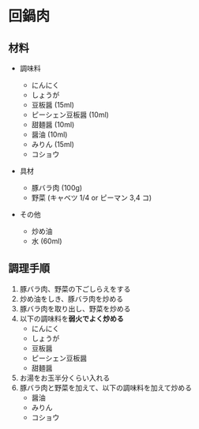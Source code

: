 # 回鍋肉


## 材料
- 調味料
    - にんにく
    - しょうが
    - 豆板醤 (15ml)
    - ピーシェン豆板醤 (10ml)
    - 甜麺醤 (10ml)
    - 醤油 (10ml)
    - みりん (15ml)
    - コショウ

- 具材
    - 豚バラ肉 (100g)
    - 野菜 (キャベツ 1/4 or ピーマン 3,4 コ)

- その他
    - 炒め油
    - 水 (60ml)

## 調理手順
1. 豚バラ肉、野菜の下ごしらえをする
2. 炒め油をしき、豚バラ肉を炒める
3. 豚バラ肉を取り出し、野菜を炒める
4. 以下の調味料を**弱火でよく炒める**
    - にんにく
    - しょうが
    - 豆板醤
    - ピーシェン豆板醤
    - 甜麺醤
5. お湯をお玉半分くらい入れる
6. 豚バラ肉と野菜を加えて、以下の調味料を加えて炒める
    - 醤油
    - みりん
    - コショウ

